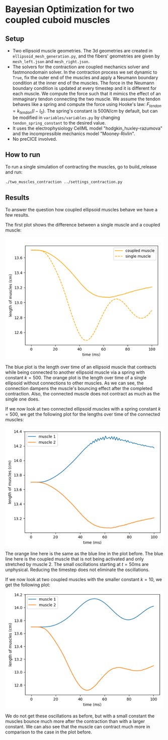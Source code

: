 # Bayesian Optimization for two coupled cuboid muscles

## Setup
- Two ellipsoid muscle geometries. The 3d geometries are created in ```ellipsoid_mesh_generation.py```, and the fibers' geometries are given by ```mesh_left.json``` and ```mesh_right.json```.
- The solvers for the contraction are coupled mechanics solver and fastmonodomain solver. In the contraction process we set dynamic to `True`, fix the outer end of the muscles and apply a Neumann boundary condition at the inner end of the muscles. The force in the Neumann boundary condition is updated at every timestep and it is different for each muscle. We compute the force such that it mimics the effect of an immaginary tendon connecting the two muscle. We assume the tendon behaves like a spring and compute the force using Hooke's law: $F_{tendon} = k_{tendon} (l − l_0 )$. The spring's constant is $500N/cm$ by default, but can be modified in ```variables/variables.py``` by changing ```tendon_spring_constant``` to the desired value.
- It uses the electrophysiology CellML model "hodgkin_huxley-razumova" and the incompressible mechanics model "Mooney-Rivlin".
- No preCICE involved. 

## How to run
To run a single simulation of contracting the muscles, go to build_release and run:
```
./two_muscles_contraction ../settings_contraction.py
```

## Results
To answer the question how coupled ellipsoid muscles behave we have a few results.

The first plot shows the difference between a single muscle and a coupled muscle: 

![](../../figures/comparison_coupled_ellipsoid_muscle_single_muscle_k_500.png)

The blue plot is the length over time of an ellipsoid muscle that contracts while being connected to another ellipsoid muscle via a spring with constant $k=500$. The orange plot is the length over time of a single ellipsoid without connections to other muscles. As we can see, the connection dampens the muscle's bouncing effect after the completed contraction. Also, the connected muscle does not contract as much as the single one does.

If we now look at two connected ellipsoid muscles with a spring constant $k=500$, we get the following plot for the lengths over time of the connected muscles:

![](../../figures/1ms_k_500_ellipsoid.png)

The orange line here is the same as the blue line in the plot before. The blue line here is the coupled muscle that is not being activated and only stretched by muscle 2. The small oscillations starting at $t=50$ms are unphysical. Reducing the timestep does not eliminate the oscillations.

If we now look at two coupled muscles with the smaller constant $k=10$, we get the following plot:

![](../../figures/k_tendon_10_ellipsoid.png)

We do not get these oscillations as before, but with a small constant the muscles bounce much more after the contraction than with a larger constant. We can also see that the muscle can contract much more in comparison to the case in the plot before.